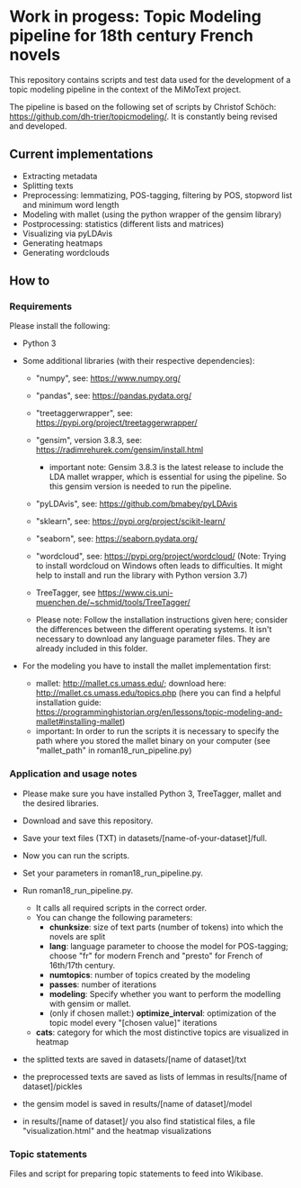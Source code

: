 # Work in progess: Topic Modeling pipeline for 18th century French novels

This repository contains scripts and test data used for the development of a topic modeling pipeline in the context of the MiMoText project.

The pipeline is based on the following set of scripts by Christof Schöch: https://github.com/dh-trier/topicmodeling/. It is constantly being revised and developed.

## Current implementations
* Extracting metadata
* Splitting texts 
* Preprocessing: lemmatizing, POS-tagging, filtering by POS, stopword list and minimum word length
* Modeling with mallet (using the python wrapper of the gensim library)
* Postprocessing: statistics (different lists and matrices)
* Visualizing via pyLDAvis
* Generating heatmaps
* Generating wordclouds

## How to

### Requirements

Please install the following: 

* Python 3
* Some additional libraries (with their respective dependencies): 
    * "numpy", see: https://www.numpy.org/
    * "pandas", see: https://pandas.pydata.org/
    * "treetaggerwrapper", see: https://pypi.org/project/treetaggerwrapper/
    * "gensim", version 3.8.3, see: https://radimrehurek.com/gensim/install.html
    	* important note: Gensim 3.8.3 is the latest release to include the LDA mallet wrapper, which is essential for using the pipeline. So this gensim version is needed to run the pipeline.
    * "pyLDAvis", see: https://github.com/bmabey/pyLDAvis
    * "sklearn", see: https://pypi.org/project/scikit-learn/
    * "seaborn", see: https://seaborn.pydata.org/
    * "wordcloud", see: https://pypi.org/project/wordcloud/  (Note: Trying to install wordcloud on Windows often leads to difficulties. It might help to install and run the library with Python version 3.7)
     
    * TreeTagger, see https://www.cis.uni-muenchen.de/~schmid/tools/TreeTagger/
    * Please note: Follow the installation instructions given here; consider the differences between the different operating systems. It isn't necessary to download any language parameter files. They are already included in this folder.
    
* For the modeling you have to install the mallet implementation first:
	* mallet: http://mallet.cs.umass.edu/; download here: http://mallet.cs.umass.edu/topics.php
	(here you can find a helpful installation guide: https://programminghistorian.org/en/lessons/topic-modeling-and-mallet#installing-mallet)
	* important: In order to run the scripts it is necessary to specify the path where you stored the mallet binary on your computer (see "mallet_path" in roman18_run_pipeline.py)

### Application and usage notes

* Please make sure you have installed Python 3, TreeTagger, mallet and the desired libraries.
* Download and save this repository. 
* Save your text files (TXT) in datasets/[name-of-your-dataset]/full.
* Now you can run the scripts. 
* Set your parameters in roman18_run_pipeline.py.
* Run roman18_run_pipeline.py. 
    * It calls all required scripts in the correct order.
    * You can change the following parameters:
       - **chunksize**: size of text parts (number of tokens) into which the novels are split
       - **lang**: language parameter to choose the model for POS-tagging; choose "fr" for modern French and "presto" for French of 16th/17th century.
       - **numtopics**: number of topics created by the modeling
       - **passes**: number of iterations 
       - **modeling**: Specify whether you want to perform the modelling with gensim or mallet.
       - (only if chosen mallet:) **optimize_interval**: optimization of the topic model every "[chosen value]" iterations
	- **cats**: category for which the most distinctive topics are visualized in heatmap

* the splitted texts are saved in datasets/[name of dataset]/txt
* the preprocessed texts are saved as lists of lemmas in results/[name of dataset]/pickles
* the gensim model is saved in results/[name of dataset]/model
* in results/[name of dataset]/ you also find statistical files, a file "visualization.html" and the heatmap visualizations

### Topic statements
Files and script for preparing topic statements to feed into Wikibase.
